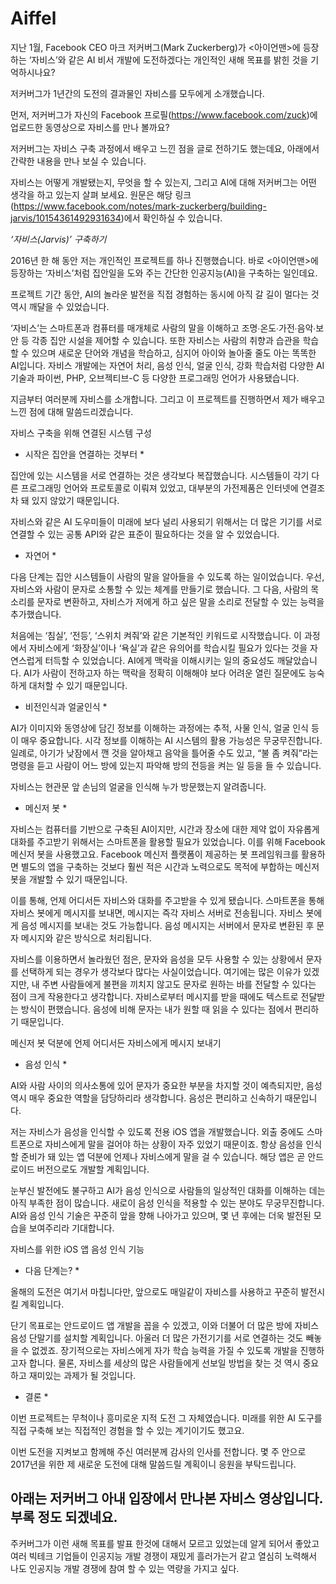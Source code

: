 # Aiffel
지난 1월, Facebook CEO 마크 저커버그(Mark Zuckerberg)가 <아이언맨>에 등장하는 ‘자비스’와 같은 AI 비서 개발에 도전하겠다는 개인적인 새해 목표를 밝힌 것을 기억하시나요?

저커버그가 1년간의 도전의 결과물인 자비스를 모두에게 소개했습니다.

먼저, 저커버그가 자신의 Facebook 프로필(https://www.facebook.com/zuck)에 업로드한 동영상으로 자비스를 만나 볼까요?


 

저커버그는 자비스 구축 과정에서 배우고 느낀 점을 글로 전하기도 했는데요, 아래에서 간략한 내용을 만나 보실 수 있습니다.

자비스는 어떻게 개발됐는지, 무엇을 할 수 있는지, 그리고 AI에 대해 저커버그는 어떤 생각을 하고 있는지 살펴 보세요. 원문은 해당 링크(https://www.facebook.com/notes/mark-zuckerberg/building-jarvis/10154361492931634)에서 확인하실 수 있습니다.

*‘자비스(Jarvis)’ 구축하기*

2016년 한 해 동안 저는 개인적인 프로젝트를 하나 진행했습니다. 바로 <아이언맨>에 등장하는 ‘자비스’처럼 집안일을 도와 주는 간단한 인공지능(AI)을 구축하는 일인데요.

프로젝트 기간 동안, AI의 놀라운 발전을 직접 경험하는 동시에 아직 갈 길이 멀다는 것 역시 깨달을 수 있었습니다.

‘자비스’는 스마트폰과 컴퓨터를 매개체로 사람의 말을 이해하고 조명∙온도∙가전∙음악∙보안 등 각종 집안 시설을 제어할 수 있습니다. 또한 자비스는 사람의 취향과 습관을 학습할 수 있으며 새로운 단어와 개념을 학습하고, 심지어 아이와 놀아줄 줄도 아는 똑똑한 AI입니다. 자비스 개발에는 자연어 처리, 음성 인식, 얼굴 인식, 강화 학습처럼 다양한 AI 기술과 파이썬, PHP, 오브젝티브-C 등 다양한 프로그래밍 언어가 사용됐습니다.

지금부터 여러분께 자비스를 소개합니다. 그리고 이 프로젝트를 진행하면서 제가 배우고 느낀 점에 대해 말씀드리겠습니다.



자비스 구축을 위해 연결된 시스템 구성

* 시작은 집안을 연결하는 것부터 *

집안에 있는 시스템을 서로 연결하는 것은 생각보다 복잡했습니다. 시스템들이 각기 다른 프로그래밍 언어와 프로토콜로 이뤄져 있었고, 대부분의 가전제품은 인터넷에 연결조차 돼 있지 않았기 때문입니다.

자비스와 같은 AI 도우미들이 미래에 보다 널리 사용되기 위해서는 더 많은 기기를 서로 연결할 수 있는 공통 API와 같은 표준이 필요하다는 것을 알 수 있었습니다.

* 자연어 *

다음 단계는 집안 시스템들이 사람의 말을 알아들을 수 있도록 하는 일이었습니다. 우선, 자비스와 사람이 문자로 소통할 수 있는 체계를 만들기로 했습니다. 그 다음, 사람의 목소리를 문자로 변환하고, 자비스가 저에게 하고 싶은 말을 소리로 전달할 수 있는 능력을 추가했습니다.

처음에는 ‘침실’, ‘전등’, ‘스위치 켜줘’와 같은 기본적인 키워드로 시작했습니다. 이 과정에서 자비스에게 ‘화장실’이나 ‘욕실’과 같은 유의어를 학습시킬 필요가 있다는 것을 자연스럽게 터득할 수 있었습니다. AI에게 맥락을 이해시키는 일의 중요성도 깨달았습니다. AI가 사람이 전하고자 하는 맥락을 정확히 이해해야 보다 어려운 열린 질문에도 능숙하게 대처할 수 있기 때문입니다.

* 비전인식과 얼굴인식 *

AI가 이미지와 동영상에 담긴 정보를 이해하는 과정에는 추적, 사물 인식, 얼굴 인식 등이 매우 중요합니다. 시각 정보를 이해하는 AI 시스템의 활용 가능성은 무궁무진합니다. 일례로, 아기가 낮잠에서 깬 것을 알아채고 음악을 틀어줄 수도 있고, “불 좀 켜줘”라는 명령을 듣고 사람이 어느 방에 있는지 파악해 방의 전등을 켜는 일 등을 들 수 있습니다.



자비스는 현관문 앞 손님의 얼굴을 인식해 누가 방문했는지 알려줍니다.

* 메신저 봇 *

자비스는 컴퓨터를 기반으로 구축된 AI이지만, 시간과 장소에 대한 제약 없이 자유롭게 대화를 주고받기 위해서는 스마트폰을 활용할 필요가 있었습니다. 이를 위해 Facebook 메신저 봇을 사용했고요. Facebook 메신저 플랫폼이 제공하는 봇 프레임워크를 활용하면 별도의 앱을 구축하는 것보다 훨씬 적은 시간과 노력으로도 목적에 부합하는 메신저 봇을 개발할 수 있기 때문입니다.

이를 통해, 언제 어디서든 자비스와 대화를 주고받을 수 있게 됐습니다. 스마트폰을 통해 자비스 봇에게 메시지를 보내면, 메시지는 즉각 자비스 서버로 전송됩니다. 자비스 봇에게 음성 메시지를 보내는 것도 가능합니다. 음성 메시지는 서버에서 문자로 변환된 후 문자 메시지와 같은 방식으로 처리됩니다.

자비스를 이용하면서 놀라웠던 점은, 문자와 음성을 모두 사용할 수 있는 상황에서 문자를 선택하게 되는 경우가 생각보다 많다는 사실이었습니다. 여기에는 많은 이유가 있겠지만, 내 주변 사람들에게 불편을 끼치지 않고도 문자로 원하는 바를 전달할 수 있다는 점이 크게 작용한다고 생각합니다. 자비스로부터 메시지를 받을 때에도 텍스트로 전달받는 방식이 편했습니다. 음성에 비해 문자는 내가 원할 때 읽을 수 있다는 점에서 편리하기 때문입니다.



메신저 봇 덕분에 언제 어디서든 자비스에게 메시지 보내기

* 음성 인식 *

AI와 사람 사이의 의사소통에 있어 문자가 중요한 부분을 차지할 것이 예측되지만, 음성 역시 매우 중요한 역할을 담당하리라 생각합니다. 음성은 편리하고 신속하기 때문입니다.

저는 자비스가 음성을 인식할 수 있도록 전용 iOS 앱을 개발했습니다. 외출 중에도 스마트폰으로 자비스에게 말을 걸어야 하는 상황이 자주 있었기 때문이죠. 항상 음성을 인식할 준비가 돼 있는 앱 덕분에 언제나 자비스에게 말을 걸 수 있습니다. 해당 앱은 곧 안드로이드 버전으로도 개발할 계획입니다.

눈부신 발전에도 불구하고 AI가 음성 인식으로 사람들의 일상적인 대화를 이해하는 데는 아직 부족한 점이 많습니다. 새로이 음성 인식을 적용할 수 있는 분야도 무궁무진합니다. AI와 음성 인식 기술은 꾸준히 앞을 향해 나아가고 있으며, 몇 년 후에는 더욱 발전된 모습을 보여주리라 기대합니다.



자비스를 위한 iOS 앱 음성 인식 기능

* 다음 단계는? *

올해의 도전은 여기서 마칩니다만, 앞으로도 매일같이 자비스를 사용하고 꾸준히 발전시킬 계획입니다.

단기 목표로는 안드로이드 앱 개발을 꼽을 수 있겠고, 이와 더불어 더 많은 방에 자비스 음성 단말기를 설치할 계획입니다. 아울러 더 많은 가전기기를 서로 연결하는 것도 빼놓을 수 없겠죠. 장기적으로는 자비스에게 자가 학습 능력을 가질 수 있도록 개발을 진행하고자 합니다. 물론, 자비스를 세상의 많은 사람들에게 선보일 방법을 찾는 것 역시 중요하고 재미있는 과제가 될 것입니다.

* 결론 *

이번 프로젝트는 무척이나 흥미로운 지적 도전 그 자체였습니다. 미래를 위한 AI 도구를 직접 구축해 보는 직접적인 경험을 할 수 있는 계기이기도 했고요.

이번 도전을 지켜보고 함께해 주신 여러분께 감사의 인사를 전합니다. 몇 주 안으로 2017년을 위한 제 새로운 도전에 대해 말씀드릴 계획이니 응원을 부탁드립니다.

 

아래는 저커버그 아내 입장에서 만나본 자비스 영상입니다. 부록 정도 되겠네요.
---
주커버그가 이런 새해 목표를 발표 한것에 대해서 모르고 있었는데 알게 되어서 좋았고 여러 빅테크 기업들이 인공지능 개발 경쟁이 재밌게 흘러가는거 같고 열심히 노력해서 나도 인공지능 개발 경쟁에 참여 할 수 있는 역량을 가지고 싶다.



